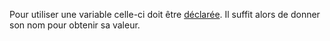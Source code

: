 Pour utiliser une variable celle-ci doit être [déclarée](Déclaration_variables.md). Il suffit alors de donner son nom pour obtenir sa valeur.

